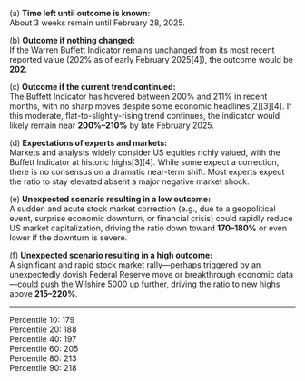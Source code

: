(a) **Time left until outcome is known:**  
About 3 weeks remain until February 28, 2025.

(b) **Outcome if nothing changed:**  
If the Warren Buffett Indicator remains unchanged from its most recent reported value (202% as of early February 2025[4]), the outcome would be **202**.

(c) **Outcome if the current trend continued:**  
The Buffett Indicator has hovered between 200% and 211% in recent months, with no sharp moves despite some economic headlines[2][3][4]. If this moderate, flat-to-slightly-rising trend continues, the indicator would likely remain near **200%–210%** by late February 2025.

(d) **Expectations of experts and markets:**  
Markets and analysts widely consider US equities richly valued, with the Buffett Indicator at historic highs[3][4]. While some expect a correction, there is no consensus on a dramatic near-term shift. Most experts expect the ratio to stay elevated absent a major negative market shock.

(e) **Unexpected scenario resulting in a low outcome:**  
A sudden and acute stock market correction (e.g., due to a geopolitical event, surprise economic downturn, or financial crisis) could rapidly reduce US market capitalization, driving the ratio down toward **170–180%** or even lower if the downturn is severe.

(f) **Unexpected scenario resulting in a high outcome:**  
A significant and rapid stock market rally—perhaps triggered by an unexpectedly dovish Federal Reserve move or breakthrough economic data—could push the Wilshire 5000 up further, driving the ratio to new highs above **215–220%**.

---

Percentile 10: 179  
Percentile 20: 188  
Percentile 40: 197  
Percentile 60: 205  
Percentile 80: 213  
Percentile 90: 218